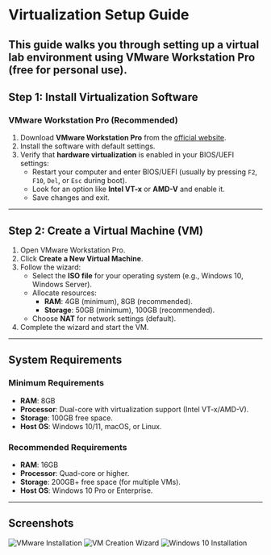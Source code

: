 # Virtualization Setup Guide

This guide walks you through setting up a virtual lab environment using **VMware Workstation Pro** (free for personal use).
---

## Step 1: Install Virtualization Software

### VMware Workstation Pro (Recommended)
1. Download **VMware Workstation Pro** from the [official website](https://www.vmware.com/products/workstation-pro.html).
2. Install the software with default settings.
3. Verify that **hardware virtualization** is enabled in your BIOS/UEFI settings:
   - Restart your computer and enter BIOS/UEFI (usually by pressing `F2`, `F10`, `Del`, or `Esc` during boot).
   - Look for an option like **Intel VT-x** or **AMD-V** and enable it.
   - Save changes and exit.

---

## Step 2: Create a Virtual Machine (VM)

1. Open VMware Workstation Pro.
2. Click **Create a New Virtual Machine**.
3. Follow the wizard:
   - Select the **ISO file** for your operating system (e.g., Windows 10, Windows Server).
   - Allocate resources:
     - **RAM**: 4GB (minimum), 8GB (recommended).
     - **Storage**: 50GB (minimum), 100GB (recommended).
   - Choose **NAT** for network settings (default).
4. Complete the wizard and start the VM.

---

## System Requirements

### Minimum Requirements
- **RAM**: 8GB
- **Processor**: Dual-core with virtualization support (Intel VT-x/AMD-V).
- **Storage**: 100GB free space.
- **Host OS**: Windows 10/11, macOS, or Linux.

### Recommended Requirements
- **RAM**: 16GB
- **Processor**: Quad-core or higher.
- **Storage**: 200GB+ free space (for multiple VMs).
- **Host OS**: Windows 10 Pro or Enterprise.

---

## Screenshots
![VMware Installation](/Lab-Setup/Screenshots/vmware-install.png)
![VM Creation Wizard](/Lab-Setup/Screenshots/vm-creation.png)
![Windows 10 Installation](/Lab-Setup/Screenshots/windows10-install.png)
